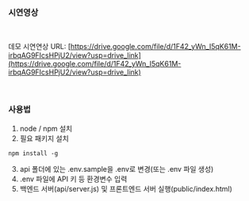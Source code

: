 ### 시연영상

<br>

데모 시연연상 URL: [https://drive.google.com/file/d/1F42_yWn_I5qK61M-irbqAG9FIcsHPjU2/view?usp=drive_link](https://drive.google.com/file/d/1F42_yWn_I5qK61M-irbqAG9FIcsHPjU2/view?usp=drive_link)

<br>

### 사용법


1. node / npm 설치
2. 필요 패키지 설치
~~~
npm install -g
~~~
3. api 폴더에 있는 .env.sample을 .env로 변경(또는 .env 파일 생성)
4. .env 파일에 API 키 등 환경변수 입력
5. 백엔드 서버(api/server.js) 및 프론트엔드 서버 실행(public/index.html)
